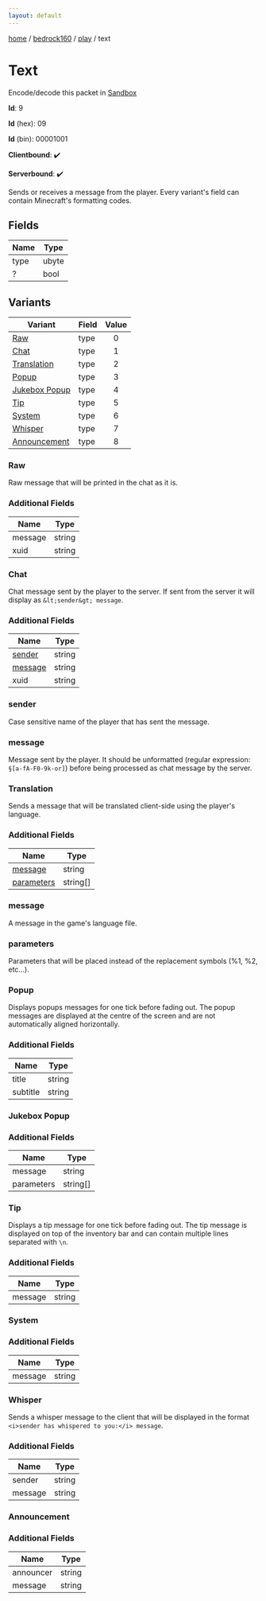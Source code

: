 ```yaml
---
layout: default
---
```


[home](/)  /  [bedrock160](/protocol/bedrock160)  /  [play](/protocol/bedrock160/play)  /  text

# Text

Encode/decode this packet in [Sandbox](../../../sandbox/bedrock160#play.text)

**Id**: 9

**Id** (hex): 09

**Id** (bin): 00001001

**Clientbound**: ✔️

**Serverbound**: ✔️

Sends or receives a message from the player. Every variant's field can contain Minecraft's formatting codes.

## Fields

Name | Type
---|---
type | ubyte
? | bool

## Variants

Variant | Field | Value
---|---|:---:
[Raw](#raw) | type | 0
[Chat](#chat) | type | 1
[Translation](#translation) | type | 2
[Popup](#popup) | type | 3
[Jukebox Popup](#jukebox_popup) | type | 4
[Tip](#tip) | type | 5
[System](#system) | type | 6
[Whisper](#whisper) | type | 7
[Announcement](#announcement) | type | 8

### Raw

Raw message that will be printed in the chat as it is.

### Additional Fields

Name | Type
---|---
message | string
xuid | string

### Chat

Chat message sent by the player to the server. If sent from the server it will display as `&lt;sender&gt; message`.

### Additional Fields

Name | Type
---|---
[sender](#chat_sender) | string
[message](#chat_message) | string
xuid | string

### sender

Case sensitive name of the player that has sent the message.

### message

Message sent by the player. It should be unformatted (regular expression: `§[a-fA-F0-9k-or]`) before being processed as chat message by the server.

### Translation

Sends a message that will be translated client-side using the player's language.

### Additional Fields

Name | Type
---|---
[message](#translation_message) | string
[parameters](#translation_parameters) | string[]

### message

A message in the game's language file.

### parameters

Parameters that will be placed instead of the replacement symbols (%1, %2, etc...).

### Popup

Displays popups messages for one tick before fading out. The popup messages are displayed at the centre of the screen and are not automatically aligned horizontally.

### Additional Fields

Name | Type
---|---
title | string
subtitle | string

### Jukebox Popup

### Additional Fields

Name | Type
---|---
message | string
parameters | string[]

### Tip

Displays a tip message for one tick before fading out. The tip message is displayed on top of the inventory bar and can contain multiple lines separated with `\n`.

### Additional Fields

Name | Type
---|---
message | string

### System

### Additional Fields

Name | Type
---|---
message | string

### Whisper

Sends a whisper message to the client that will be displayed in the format `<i>sender has whispered to you:</i> message`.

### Additional Fields

Name | Type
---|---
sender | string
message | string

### Announcement

### Additional Fields

Name | Type
---|---
announcer | string
message | string
